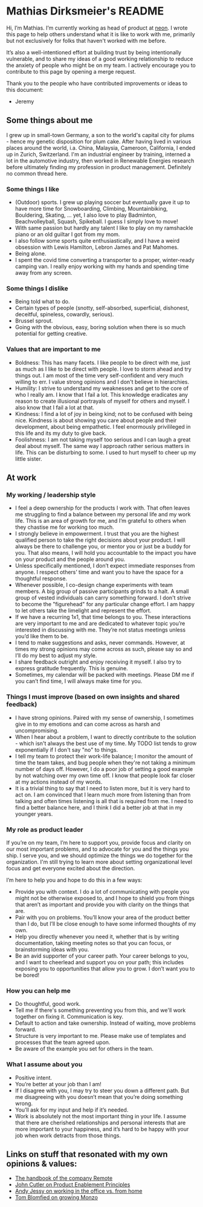 # Mathias Dirksmeier's README

Hi, I’m Mathias. I’m currently working as head of product at [neon](https://www.neon-free.ch/). I wrote this page to help others understand what it is like to work with me, primarily but not exclusively for folks that haven't worked with me before.

It’s also a well-intentioned effort at building trust by being intentionally vulnerable, and to share my ideas of a good working relationship to reduce the anxiety of people who might be on my team. I actively encourage you to contribute to this page by opening a merge request. 

Thank you to the people who have contributed improvements or ideas to this document:
* Jeremy

## Some things about me
I grew up in small-town Germany, a son to the world's capital city for plums - hence my genetic disposition for plum cake. After having lived in various places around the world, i.a. China, Malaysia, Cameroon, California, I ended up in Zurich, Switzerland. I'm an industrial engineer by training, interned a lot in the automotive industry, then worked in Renewable Energies research before ultimately finding my profession in product management. Definitely no common thread here.

### Some things I like
* (Outdoor) sports. I grew up playing soccer but eventually gave it up to have more time for Snowboarding, Climbing, Mountainbiking, Bouldering, Skating, ... yet, I also love to play Badminton, Beachvolleyball, Squash, Spikeball. I guess I simply love to move!
* With same passion but hardly any talent I like to play on my ramshackle piano or an old guiltar I got from my mom.
* I also follow some sports quite enthusiastically, and I have a weird obsession with Lewis Hamilton, Lebron James and Pat Mahomes.
* Being alone. 
* I spent the covid time converting a transporter to a proper, winter-ready camping van. I really enjoy working with my hands and spending time away from any screen.

### Some things I dislike
* Being told what to do.
* Certain types of people (snotty, self-absorbed, superficial, dishonest, deceitful, spineless, cowardly, serious).
* Brussel sprout.
* Going with the obvious, easy, boring solution when there is so much potential for getting creative.

### Values that are important to me
* Boldness: This has many facets. I like people to be direct with me, just as much as I like to be direct with people. I love to storm ahead and try things out. I am most of the time very self-confident and very much willing to err. I value strong opinions and I don't believe in hierarchies.
* Humility: I strive to understand my weaknesses and get to the core of who I really am. I know that I fail a lot. This knowledge eradicates any reason to create illusional portrayals of myself for others and myself. I also know that I fail a lot at that.
* Kindness: I find a lot of joy in being kind; not to be confused with being nice. Kindness is about showing you care about people and their development, about being empathetic. I feel enormously privilileged in this life and its my duty to give back.
* Foolishness: I am not taking myself too serious and I can laugh a great deal about myself. The same way I approach rather serious matters in life. This can be disturbing to some. I used to hurt myself to cheer up my little sister.

## At work

### My working / leadership style
* I feel a deep ownership for the products I work with. That often leaves me struggling to find a balance between my personal life and my work life. This is an area of growth for me, and I’m grateful to others when they chastise me for working too much.
* I strongly believe in empowerment. I trust that you are the highest qualified person to take the right decisions about your product. I will always be there to challenge you, or mentor you or just be a buddy for you. That also means, I will hold you accountable to the impact you have on your product and the people around you.
* Unless specifically mentioned, I don’t expect immediate responses from anyone. I respect others’ time and want you to have the space for a thoughtful response.
* Whenever possible, I co-design change experiments with team members. A big group of passive participants grinds to a halt. A small group of vested individuals can carry something forward. I don't strive to become the "figurehead" for any particular change effort. I am happy to let others take the limelight and represent the effort.
* If we have a recurring 1x1, that time belongs to you. These interactions are very important to me and are dedicated to whatever topic you’re interested in discussing with me. They’re not status meetings unless you’d like them to be.
* I tend to make suggestions and asks, never commands. However, at times my strong opinions may come across as such, please say so and I’ll do my best to adjust my style.
* I share feedback outright and enjoy receiving it myself. I also try to express gratitude frequently. This is genuine. 
* Sometimes, my calendar will be packed with meetings. Please DM me if you can’t find time, I will always make time for you.

### Things I must improve (based on own insights and shared feedback)
* I have strong opinions. Paired with my sense of ownership, I sometimes give in to my emotions and can come across as harsh and uncompromising.
* When I hear about a problem, I want to directly contribute to the solution - which isn't always the best use of my time. My TODO list tends to grow exponentially if I don't say "no" to things.
* I tell my team to protect their work-life balance; I monitor the amount of time the team takes, and bug people when they're not taking a minimum number of days off. However, I do a poor job of setting a good example by not watching over my own time off. I know that people look far closer at my actions instead of my words.
* It is a trivial thing to say that I need to listen more, but it is very hard to act on. I am convinced that I learn much more from listening than from talking and often times listening is all that is required from me. I need to find a better balance here, and I think I did a better job at that in my younger years.

### My role as product leader
If you’re on my team, I’m here to support you, provide focus and clarity on our most important problems, and to advocate for you and the things you ship. I serve you, and we should optimize the things we do together for the organization. I'm still trying to learn more about setting organizational level focus and get everyone excited about the direction.

I’m here to help you and hope to do this in a few ways:
* Provide you with context. I do a lot of communicating with people you might not be otherwise exposed to, and I hope to shield you from things that aren’t as important and provide you with clarity on the things that are.
* Pair with you on problems. You’ll know your area of the product better than I do, but I’ll be close enough to have some informed thoughts of my own.
* Help you directly whenever you need it, whether that is by writing documentation, taking meeting notes so that you can focus, or brainstorming ideas with you.
* Be an avid supporter of your career path. Your career belongs to you, and I want to cheerlead and support you on your path; this includes exposing you to opportunities that allow you to grow. I don’t want you to be bored!

### How you can help me
* Do thoughtful, good work.
* Tell me if there's something preventing you from this, and we'll work together on fixing it. Communication is key.
* Default to action and take ownership. Instead of waiting, move problems forward.
* Structure is very important to me. Please make use of templates and processes that the team agreed upon.
* Be aware of the example you set for others in the team.

### What I assume about you
* Positive intent.
* You’re better at your job than I am!
* If I disagree with you, I may try to steer you down a different path. But me disagreeing with you doesn’t mean that you’re doing something wrong.
* You’ll ask for my input and help if it’s needed.
* Work is absolutely not the most important thing in your life. I assume that there are cherished relationships and personal interests that are more important to your happiness, and it’s hard to be happy with your job when work detracts from those things.


## Links on stuff that resonated with my own opinions & values:
* [The handbook of the company Remote](https://remotecom.notion.site/Remote-Handbook-a3439c6ccaac4d5f8c7515c357345c11)
* [John Cutler on Product Enablement Principles](https://cutlefish.substack.com/p/product-enablement-principles?utm_source=sendinblue&utm_campaign=UXDX%20Cross%20Functional%20128_copy&utm_medium=email)
* [Andy Jessy on working in the office vs. from home](https://www.aboutamazon.com/news/company-news/andy-jassy-update-on-amazon-return-to-office)
* [Tom Blomfied on growing Monzo](https://tomblomfield.com/post/691384431502557184/monzo-growth)
